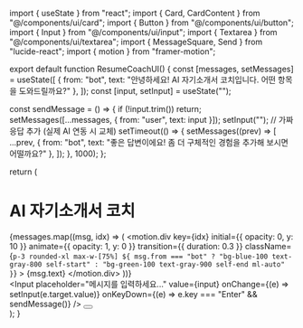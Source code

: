 
import { useState } from "react";
import { Card, CardContent } from "@/components/ui/card";
import { Button } from "@/components/ui/button";
import { Input } from "@/components/ui/input";
import { Textarea } from "@/components/ui/textarea";
import { MessageSquare, Send } from "lucide-react";
import { motion } from "framer-motion";

export default function ResumeCoachUI() {
  const [messages, setMessages] = useState([
    { from: "bot", text: "안녕하세요! AI 자기소개서 코치입니다. 어떤 항목을 도와드릴까요?" },
  ]);
  const [input, setInput] = useState("");

  const sendMessage = () => {
    if (!input.trim()) return;
    setMessages([...messages, { from: "user", text: input }]);
    setInput("");
    // 가짜 응답 추가 (실제 AI 연동 시 교체)
    setTimeout(() => {
      setMessages((prev) => [
        ...prev,
        { from: "bot", text: "좋은 답변이에요! 좀 더 구체적인 경험을 추가해 보시면 어떨까요?" },
      ]);
    }, 1000);
  };

  return (
    <div className="min-h-screen bg-gray-50 flex items-center justify-center p-6">
      <Card className="w-full max-w-2xl shadow-xl rounded-2xl">
        <CardContent className="p-6 space-y-4">
          <h1 className="text-2xl font-bold flex items-center gap-2">
            <MessageSquare className="w-6 h-6 text-blue-500" /> AI 자기소개서 코치
          </h1>
          <div className="h-96 overflow-y-auto bg-white rounded-xl p-4 border space-y-3">
            {messages.map((msg, idx) => (
              <motion.div
                key={idx}
                initial={{ opacity: 0, y: 10 }}
                animate={{ opacity: 1, y: 0 }}
                transition={{ duration: 0.3 }}
                className={`p-3 rounded-xl max-w-[75%] ${
                  msg.from === "bot"
                    ? "bg-blue-100 text-gray-800 self-start"
                    : "bg-green-100 text-gray-900 self-end ml-auto"
                }`}
              >
                {msg.text}
              </motion.div>
            ))}
          </div>
          <div className="flex gap-2">
            <Input
              placeholder="메시지를 입력하세요..."
              value={input}
              onChange={(e) => setInput(e.target.value)}
              onKeyDown={(e) => e.key === "Enter" && sendMessage()}
            />
            <Button onClick={sendMessage}>
              <Send className="w-4 h-4" />
            </Button>
          </div>
        </CardContent>
      </Card>
    </div>
  );
}
